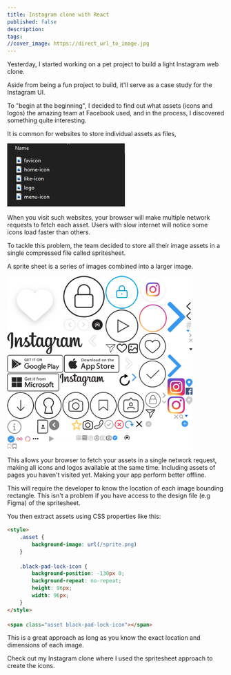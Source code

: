 ```yaml
---
title: Instagram clone with React
published: false
description: 
tags: 
//cover_image: https://direct_url_to_image.jpg
---
```

Yesterday, I started working on a pet project to build a light Instagram web clone.

Aside from being a fun project to build, it'll serve as a case study for the Instagram UI.

To "begin at the beginning", I decided to find out what assets (icons and logos) the amazing team at Facebook used, and in the process, I discovered something quite interesting.

It is common for websites to store individual assets as files,

![assets](./imgs/assets.png)

When you visit such websites, your browser will make multiple network requests to fetch each asset. Users with slow internet will notice some icons load faster than others.

To tackle this problem, the team decided to store all their image assets in a single compressed file called spritesheet.

A sprite sheet is a series of images combined into a larger image.

![assets](./imgs/sprite.png)

This allows your browser to fetch your assets in a single network request, making all icons and logos available at the same time. Including assets of pages you haven't visited yet. Making your app perform better offline.

This will require the developer to know the location of each image bounding rectangle. This isn't a problem if you have access to the design file (e.g Figma) of the spritesheet.

You then extract assets using CSS properties like this:

```html
<style>
    .asset {
        background-image: url(/sprite.png)
    }

    .black-pad-lock-icon {
        background-position: -130px 0;
        background-repeat: no-repeat;
        height: 96px;
        width: 96px;
    }
</style>

<span class="asset black-pad-lock-icon"></span>
```

This is a great approach as long as you know the exact location and dimensions of each image.

Check out my Instagram clone where I used the spritesheet approach to create the icons.
